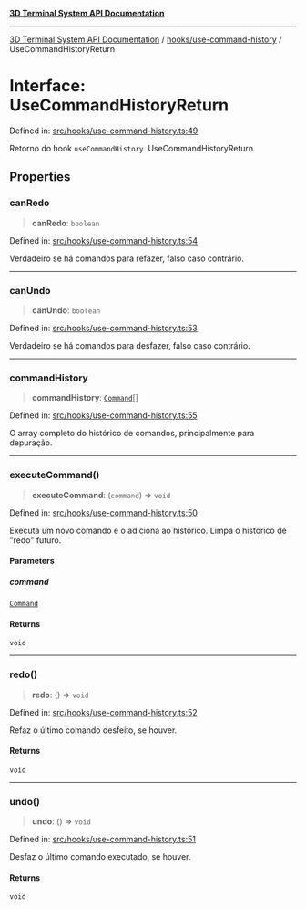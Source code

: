 [**3D Terminal System API Documentation**](../../../README.md)

***

[3D Terminal System API Documentation](../../../README.md) / [hooks/use-command-history](../README.md) / UseCommandHistoryReturn

# Interface: UseCommandHistoryReturn

Defined in: [src/hooks/use-command-history.ts:49](https://github.com/Dicommunitas/ThreeJS_Terminal_3D/blob/bf102b883b1f46260971486ec9fa4290f009e866/src/hooks/use-command-history.ts#L49)

Retorno do hook `useCommandHistory`.
 UseCommandHistoryReturn

## Properties

### canRedo

> **canRedo**: `boolean`

Defined in: [src/hooks/use-command-history.ts:54](https://github.com/Dicommunitas/ThreeJS_Terminal_3D/blob/bf102b883b1f46260971486ec9fa4290f009e866/src/hooks/use-command-history.ts#L54)

Verdadeiro se há comandos para refazer, falso caso contrário.

***

### canUndo

> **canUndo**: `boolean`

Defined in: [src/hooks/use-command-history.ts:53](https://github.com/Dicommunitas/ThreeJS_Terminal_3D/blob/bf102b883b1f46260971486ec9fa4290f009e866/src/hooks/use-command-history.ts#L53)

Verdadeiro se há comandos para desfazer, falso caso contrário.

***

### commandHistory

> **commandHistory**: [`Command`](../../../lib/types/interfaces/Command.md)[]

Defined in: [src/hooks/use-command-history.ts:55](https://github.com/Dicommunitas/ThreeJS_Terminal_3D/blob/bf102b883b1f46260971486ec9fa4290f009e866/src/hooks/use-command-history.ts#L55)

O array completo do histórico de comandos, principalmente para depuração.

***

### executeCommand()

> **executeCommand**: (`command`) => `void`

Defined in: [src/hooks/use-command-history.ts:50](https://github.com/Dicommunitas/ThreeJS_Terminal_3D/blob/bf102b883b1f46260971486ec9fa4290f009e866/src/hooks/use-command-history.ts#L50)

Executa um novo comando e o adiciona ao histórico.
                                                       Limpa o histórico de "redo" futuro.

#### Parameters

##### command

[`Command`](../../../lib/types/interfaces/Command.md)

#### Returns

`void`

***

### redo()

> **redo**: () => `void`

Defined in: [src/hooks/use-command-history.ts:52](https://github.com/Dicommunitas/ThreeJS_Terminal_3D/blob/bf102b883b1f46260971486ec9fa4290f009e866/src/hooks/use-command-history.ts#L52)

Refaz o último comando desfeito, se houver.

#### Returns

`void`

***

### undo()

> **undo**: () => `void`

Defined in: [src/hooks/use-command-history.ts:51](https://github.com/Dicommunitas/ThreeJS_Terminal_3D/blob/bf102b883b1f46260971486ec9fa4290f009e866/src/hooks/use-command-history.ts#L51)

Desfaz o último comando executado, se houver.

#### Returns

`void`
